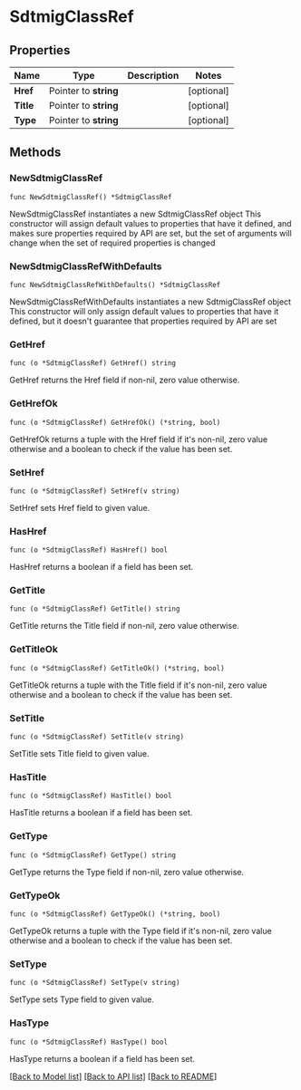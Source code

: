 # SdtmigClassRef

## Properties

Name | Type | Description | Notes
------------ | ------------- | ------------- | -------------
**Href** | Pointer to **string** |  | [optional] 
**Title** | Pointer to **string** |  | [optional] 
**Type** | Pointer to **string** |  | [optional] 

## Methods

### NewSdtmigClassRef

`func NewSdtmigClassRef() *SdtmigClassRef`

NewSdtmigClassRef instantiates a new SdtmigClassRef object
This constructor will assign default values to properties that have it defined,
and makes sure properties required by API are set, but the set of arguments
will change when the set of required properties is changed

### NewSdtmigClassRefWithDefaults

`func NewSdtmigClassRefWithDefaults() *SdtmigClassRef`

NewSdtmigClassRefWithDefaults instantiates a new SdtmigClassRef object
This constructor will only assign default values to properties that have it defined,
but it doesn't guarantee that properties required by API are set

### GetHref

`func (o *SdtmigClassRef) GetHref() string`

GetHref returns the Href field if non-nil, zero value otherwise.

### GetHrefOk

`func (o *SdtmigClassRef) GetHrefOk() (*string, bool)`

GetHrefOk returns a tuple with the Href field if it's non-nil, zero value otherwise
and a boolean to check if the value has been set.

### SetHref

`func (o *SdtmigClassRef) SetHref(v string)`

SetHref sets Href field to given value.

### HasHref

`func (o *SdtmigClassRef) HasHref() bool`

HasHref returns a boolean if a field has been set.

### GetTitle

`func (o *SdtmigClassRef) GetTitle() string`

GetTitle returns the Title field if non-nil, zero value otherwise.

### GetTitleOk

`func (o *SdtmigClassRef) GetTitleOk() (*string, bool)`

GetTitleOk returns a tuple with the Title field if it's non-nil, zero value otherwise
and a boolean to check if the value has been set.

### SetTitle

`func (o *SdtmigClassRef) SetTitle(v string)`

SetTitle sets Title field to given value.

### HasTitle

`func (o *SdtmigClassRef) HasTitle() bool`

HasTitle returns a boolean if a field has been set.

### GetType

`func (o *SdtmigClassRef) GetType() string`

GetType returns the Type field if non-nil, zero value otherwise.

### GetTypeOk

`func (o *SdtmigClassRef) GetTypeOk() (*string, bool)`

GetTypeOk returns a tuple with the Type field if it's non-nil, zero value otherwise
and a boolean to check if the value has been set.

### SetType

`func (o *SdtmigClassRef) SetType(v string)`

SetType sets Type field to given value.

### HasType

`func (o *SdtmigClassRef) HasType() bool`

HasType returns a boolean if a field has been set.


[[Back to Model list]](../README.md#documentation-for-models) [[Back to API list]](../README.md#documentation-for-api-endpoints) [[Back to README]](../README.md)


